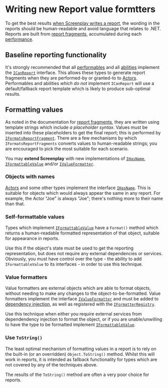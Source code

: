 # Writing new Report value formtters

To get the best results [when Screenplay writes a report], the wording in the reports should be human-readable and avoid language that relates to .NET.
Reports are built from [report fragments], accumulated during each [performance].

[when Screenplay writes a report]: ../GettingReports.md
[report fragments]: xref:CSF.Screenplay.ReportFragment
[performance]: xref:CSF.Screenplay.IPerformance

## Baseline reporting functionality

It's strongly recommended that all [performables] and all [abilities] implement the [`ICanReport`] interface.
This allows these types to generate report fragments when they are performed-by or granted-to to [Actors].
Performables and abilities _which do not_ implement `ICanReport` will use a default/fallback report template which is likely to produce sub-optimal results.

[performables]: ../../glossary/Performable.md
[abilities]: ../../glossary/Ability.md
[`ICanReport`]: xref:CSF.Screenplay.ICanReport
[Actors]: xref:CSF.Screenplay.Actor

## Formatting values

As noted in the documentation for [report fragments], they are written using template strings which include _a placeholder syntax_.
Values must be inserted into these placeholders to get the final report; this is performed by [`IFormatsReportFragment`].
There are a few mechanisms by which `IFormatsReportFragments` converts values to human-readable strings; you are encouraged to pick the most suitable for each scenario.

You may **extend Screenplay** with new implementations of [`IHasName`], [`IFormattableValue`] and/or [`IValueFormatter`].

[`IFormatsReportFragment`]: xref:CSF.Screenplay.IFormatsReportFragment

### Objects with names

[Actors] and some other types implement the interface [`IHasName`].
This is suitable for objects which would always appear the same in any report.
For example, the Actor "Joe" is always "Joe"; there's nothing more to their name than that.

[`IHasName`]: xref:CSF.Screenplay.IHasName

### Self-formattable values

Types which implement [`IFormattableValue`] have a `Format()` method which returns a human-readable formatted representation of that object, suitable for appearance in reports.

Use this if the object's state must be used to get the reporting representation, but does not require any external dependencies or services.
Obviously, you must have control over the type - the ability to add `IFormattableValue` to its interfaces - in order to use this technique.

[`IFormattableValue`]: xref:CSF.Screenplay.Reporting.IFormattableValue

### Value formatters

Value formatters are external objects which are able to format objects, without needing to make any changes to the object-to-be-formatted.
Value formatters implement the interface [`IValueFormatter`] and must be added to [dependency injection], as well as registered with the [`IFormatterRegistry`].

Use this technique when either you require external services from dependendency injection to format the object, or if you are unable/unwilling to have the type to be formatted implement [`IFormattableValue`].

[`IValueFormatter`]: xref:CSF.Screenplay.Reporting.IValueFormatter
[dependency injection]: ../dependencyInjection/index.md
[`IFormatterRegistry`]: xref:CSF.Screenplay.Reporting.IFormatterRegistry

### Use `ToString()`

The least optimal mechanism of formatting values in a report is to rely on the built-in (or an overridden) `Object.ToString()` method.
Whilst this will work in reports, it is intended as fallback functionality for types which are not covered by any of the techniques above.

The results of the `ToString()` method are often a very poor choice for reports.
